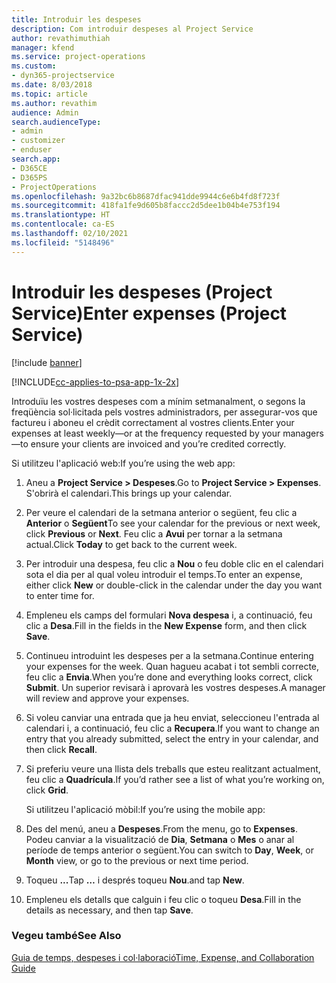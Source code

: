 ```yaml
---
title: Introduir les despeses
description: Com introduir despeses al Project Service
author: revathimuthiah
manager: kfend
ms.service: project-operations
ms.custom:
- dyn365-projectservice
ms.date: 8/03/2018
ms.topic: article
ms.author: revathim
audience: Admin
search.audienceType:
- admin
- customizer
- enduser
search.app:
- D365CE
- D365PS
- ProjectOperations
ms.openlocfilehash: 9a32bc6b8687dfac941dde9944c6e6b4fd8f723f
ms.sourcegitcommit: 418fa1fe9d605b8faccc2d5dee1b04b4e753f194
ms.translationtype: HT
ms.contentlocale: ca-ES
ms.lasthandoff: 02/10/2021
ms.locfileid: "5148496"
---
```

# <a name="enter-expenses-project-service"></a><span data-ttu-id="6629c-103">Introduir les despeses (Project Service)</span><span class="sxs-lookup"><span data-stu-id="6629c-103">Enter expenses (Project Service)</span></span>

[!include [banner](../includes/psa-now-project-operations.md)]

[!INCLUDE[cc-applies-to-psa-app-1x-2x](../includes/cc-applies-to-psa-app-1x-2x.md)]

<span data-ttu-id="6629c-104">Introduïu les vostres despeses com a mínim setmanalment, o segons la freqüència sol·licitada pels vostres administradors, per assegurar-vos que factureu i aboneu el crèdit correctament al vostres clients.</span><span class="sxs-lookup"><span data-stu-id="6629c-104">Enter your expenses at least weekly—or at the frequency requested by your managers—to ensure your clients are invoiced and you’re credited correctly.</span></span>  
  
 <span data-ttu-id="6629c-105">Si utilitzeu l'aplicació web:</span><span class="sxs-lookup"><span data-stu-id="6629c-105">If you’re using the web app:</span></span>  
  
1. <span data-ttu-id="6629c-106">Aneu a **Project Service > Despeses**.</span><span class="sxs-lookup"><span data-stu-id="6629c-106">Go to **Project Service > Expenses**.</span></span> <span data-ttu-id="6629c-107">S'obrirà el calendari.</span><span class="sxs-lookup"><span data-stu-id="6629c-107">This brings up your calendar.</span></span>  
  
2. <span data-ttu-id="6629c-108">Per veure el calendari de la setmana anterior o següent, feu clic a **Anterior** o **Següent**</span><span class="sxs-lookup"><span data-stu-id="6629c-108">To see your calendar for the previous or next week, click **Previous** or **Next**.</span></span> <span data-ttu-id="6629c-109">Feu clic a **Avui** per tornar a la setmana actual.</span><span class="sxs-lookup"><span data-stu-id="6629c-109">Click **Today** to get back to the current week.</span></span>  
  
3. <span data-ttu-id="6629c-110">Per introduir una despesa, feu clic a **Nou** o feu doble clic en el calendari sota el dia per al qual voleu introduir el temps.</span><span class="sxs-lookup"><span data-stu-id="6629c-110">To enter an expense, either click **New** or double-click in the calendar under the day you want to enter time for.</span></span>  
  
4. <span data-ttu-id="6629c-111">Empleneu els camps del formulari **Nova despesa** i, a continuació, feu clic a **Desa**.</span><span class="sxs-lookup"><span data-stu-id="6629c-111">Fill in the fields in the **New Expense** form, and then click **Save**.</span></span>  
  
5. <span data-ttu-id="6629c-112">Continueu introduint les despeses per a la setmana.</span><span class="sxs-lookup"><span data-stu-id="6629c-112">Continue entering your expenses for the week.</span></span> <span data-ttu-id="6629c-113">Quan hagueu acabat i tot sembli correcte, feu clic a **Envia**.</span><span class="sxs-lookup"><span data-stu-id="6629c-113">When you’re done and everything looks correct, click **Submit**.</span></span> <span data-ttu-id="6629c-114">Un superior revisarà i aprovarà les vostres despeses.</span><span class="sxs-lookup"><span data-stu-id="6629c-114">A manager will review and approve your expenses.</span></span>  
  
6. <span data-ttu-id="6629c-115">Si voleu canviar una entrada que ja heu enviat, seleccioneu l'entrada al calendari i, a continuació, feu clic a **Recupera**.</span><span class="sxs-lookup"><span data-stu-id="6629c-115">If you want to change an entry that you already submitted, select the entry in your calendar, and then click **Recall**.</span></span>  
  
7. <span data-ttu-id="6629c-116">Si preferiu veure una llista dels treballs que esteu realitzant actualment, feu clic a **Quadrícula**.</span><span class="sxs-lookup"><span data-stu-id="6629c-116">If you’d rather see a list of what you’re working on, click **Grid**.</span></span>  
  
   <span data-ttu-id="6629c-117">Si utilitzeu l'aplicació mòbil:</span><span class="sxs-lookup"><span data-stu-id="6629c-117">If you’re using the mobile app:</span></span>  
  
8. <span data-ttu-id="6629c-118">Des del menú, aneu a **Despeses**.</span><span class="sxs-lookup"><span data-stu-id="6629c-118">From the menu, go to **Expenses**.</span></span>     <span data-ttu-id="6629c-119">Podeu canviar a la visualització de **Dia**, **Setmana** o **Mes** o anar al període de temps anterior o següent.</span><span class="sxs-lookup"><span data-stu-id="6629c-119">You can switch to **Day**, **Week**, or **Month** view, or go to the previous or next time period.</span></span>  
  
9. <span data-ttu-id="6629c-120">Toqueu **...**</span><span class="sxs-lookup"><span data-stu-id="6629c-120">Tap **…**</span></span> <span data-ttu-id="6629c-121">i després toqueu **Nou**.</span><span class="sxs-lookup"><span data-stu-id="6629c-121">and tap **New**.</span></span>  
  
10. <span data-ttu-id="6629c-122">Empleneu els detalls que calguin i feu clic o toqueu **Desa**.</span><span class="sxs-lookup"><span data-stu-id="6629c-122">Fill in the details as necessary, and then tap **Save**.</span></span>  
  
### <a name="see-also"></a><span data-ttu-id="6629c-123">Vegeu també</span><span class="sxs-lookup"><span data-stu-id="6629c-123">See Also</span></span>  
 [<span data-ttu-id="6629c-124">Guia de temps, despeses i col·laboració</span><span class="sxs-lookup"><span data-stu-id="6629c-124">Time, Expense, and Collaboration Guide</span></span>](../psa/time-expense-collaboration-guide.md)
